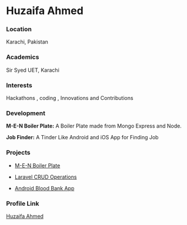 # Huzaifa Ahmed

### Location

Karachi, Pakistan

### Academics

Sir Syed UET, Karachi

### Interests

Hackathons , coding , Innovations and Contributions

### Development

**M-E-N Boiler Plate:** A Boiler Plate made from Mongo Express and Node.

**Job Finder:** A Tinder Like Android and iOS App for Finding Job

### Projects

- [M-E-N Boiler Plate](https://github.com/Huzaifaahmed20/M-E-N-Boiler-Plate)

- [Laravel CRUD Operations](https://github.com/Huzaifaahmed20/Laravel)

- [Android Blood Bank App](https://github.com/Huzaifaahmed20/Blood-Bank-App)

### Profile Link

[Huzaifa Ahmed](https://github.com/Huzaifaahmed20)
